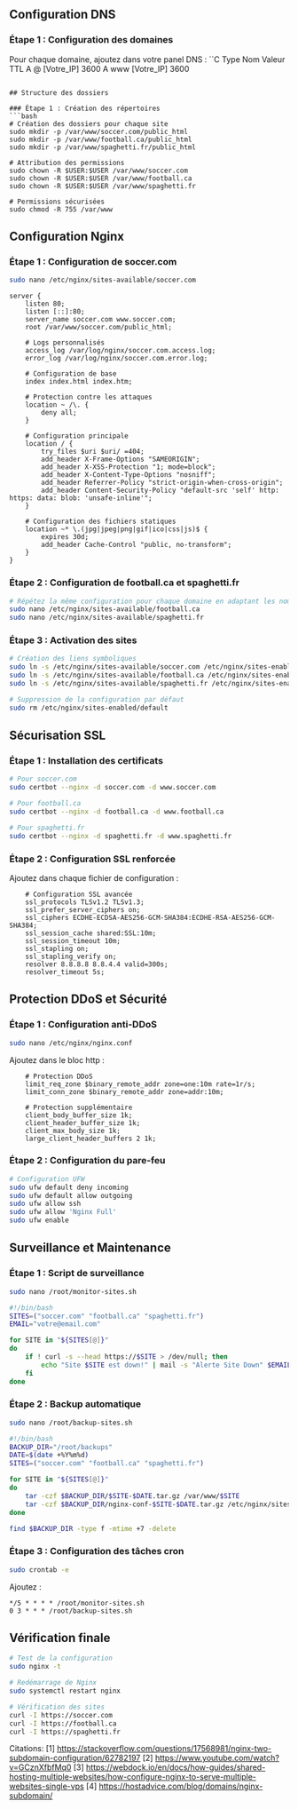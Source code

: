 
## Configuration DNS

### Étape 1 : Configuration des domaines
Pour chaque domaine, ajoutez dans votre panel DNS :
``C
Type    Nom    Valeur         TTL
A       @      [Votre_IP]     3600
A       www    [Votre_IP]     3600
```

## Structure des dossiers

### Étape 1 : Création des répertoires
```bash
# Création des dossiers pour chaque site
sudo mkdir -p /var/www/soccer.com/public_html
sudo mkdir -p /var/www/football.ca/public_html
sudo mkdir -p /var/www/spaghetti.fr/public_html

# Attribution des permissions
sudo chown -R $USER:$USER /var/www/soccer.com
sudo chown -R $USER:$USER /var/www/football.ca
sudo chown -R $USER:$USER /var/www/spaghetti.fr

# Permissions sécurisées
sudo chmod -R 755 /var/www
```

## Configuration Nginx

### Étape 1 : Configuration de soccer.com
```bash
sudo nano /etc/nginx/sites-available/soccer.com
```

```nginx
server {
    listen 80;
    listen [::]:80;
    server_name soccer.com www.soccer.com;
    root /var/www/soccer.com/public_html;

    # Logs personnalisés
    access_log /var/log/nginx/soccer.com.access.log;
    error_log /var/log/nginx/soccer.com.error.log;

    # Configuration de base
    index index.html index.htm;

    # Protection contre les attaques
    location ~ /\. {
        deny all;
    }

    # Configuration principale
    location / {
        try_files $uri $uri/ =404;
        add_header X-Frame-Options "SAMEORIGIN";
        add_header X-XSS-Protection "1; mode=block";
        add_header X-Content-Type-Options "nosniff";
        add_header Referrer-Policy "strict-origin-when-cross-origin";
        add_header Content-Security-Policy "default-src 'self' http: https: data: blob: 'unsafe-inline'";
    }

    # Configuration des fichiers statiques
    location ~* \.(jpg|jpeg|png|gif|ico|css|js)$ {
        expires 30d;
        add_header Cache-Control "public, no-transform";
    }
}
```

### Étape 2 : Configuration de football.ca et spaghetti.fr
```bash
# Répétez la même configuration pour chaque domaine en adaptant les noms
sudo nano /etc/nginx/sites-available/football.ca
sudo nano /etc/nginx/sites-available/spaghetti.fr
```

### Étape 3 : Activation des sites
```bash
# Création des liens symboliques
sudo ln -s /etc/nginx/sites-available/soccer.com /etc/nginx/sites-enabled/
sudo ln -s /etc/nginx/sites-available/football.ca /etc/nginx/sites-enabled/
sudo ln -s /etc/nginx/sites-available/spaghetti.fr /etc/nginx/sites-enabled/

# Suppression de la configuration par défaut
sudo rm /etc/nginx/sites-enabled/default
```

## Sécurisation SSL

### Étape 1 : Installation des certificats
```bash
# Pour soccer.com
sudo certbot --nginx -d soccer.com -d www.soccer.com

# Pour football.ca
sudo certbot --nginx -d football.ca -d www.football.ca

# Pour spaghetti.fr
sudo certbot --nginx -d spaghetti.fr -d www.spaghetti.fr
```

### Étape 2 : Configuration SSL renforcée
Ajoutez dans chaque fichier de configuration :
```nginx
    # Configuration SSL avancée
    ssl_protocols TLSv1.2 TLSv1.3;
    ssl_prefer_server_ciphers on;
    ssl_ciphers ECDHE-ECDSA-AES256-GCM-SHA384:ECDHE-RSA-AES256-GCM-SHA384;
    ssl_session_cache shared:SSL:10m;
    ssl_session_timeout 10m;
    ssl_stapling on;
    ssl_stapling_verify on;
    resolver 8.8.8.8 8.8.4.4 valid=300s;
    resolver_timeout 5s;
```

## Protection DDoS et Sécurité

### Étape 1 : Configuration anti-DDoS
```bash
sudo nano /etc/nginx/nginx.conf
```

Ajoutez dans le bloc http :
```nginx
    # Protection DDoS
    limit_req_zone $binary_remote_addr zone=one:10m rate=1r/s;
    limit_conn_zone $binary_remote_addr zone=addr:10m;

    # Protection supplémentaire
    client_body_buffer_size 1k;
    client_header_buffer_size 1k;
    client_max_body_size 1k;
    large_client_header_buffers 2 1k;
```

### Étape 2 : Configuration du pare-feu
```bash
# Configuration UFW
sudo ufw default deny incoming
sudo ufw default allow outgoing
sudo ufw allow ssh
sudo ufw allow 'Nginx Full'
sudo ufw enable
```

## Surveillance et Maintenance

### Étape 1 : Script de surveillance
```bash
sudo nano /root/monitor-sites.sh
```

```bash
#!/bin/bash
SITES=("soccer.com" "football.ca" "spaghetti.fr")
EMAIL="votre@email.com"

for SITE in "${SITES[@]}"
do
    if ! curl -s --head https://$SITE > /dev/null; then
        echo "Site $SITE est down!" | mail -s "Alerte Site Down" $EMAIL
    fi
done
```

### Étape 2 : Backup automatique
```bash
sudo nano /root/backup-sites.sh
```

```bash
#!/bin/bash
BACKUP_DIR="/root/backups"
DATE=$(date +%Y%m%d)
SITES=("soccer.com" "football.ca" "spaghetti.fr")

for SITE in "${SITES[@]}"
do
    tar -czf $BACKUP_DIR/$SITE-$DATE.tar.gz /var/www/$SITE
    tar -czf $BACKUP_DIR/nginx-conf-$SITE-$DATE.tar.gz /etc/nginx/sites-available/$SITE
done

find $BACKUP_DIR -type f -mtime +7 -delete
```

### Étape 3 : Configuration des tâches cron
```bash
sudo crontab -e
```

Ajoutez :
```
*/5 * * * * /root/monitor-sites.sh
0 3 * * * /root/backup-sites.sh
```

## Vérification finale
```bash
# Test de la configuration
sudo nginx -t

# Redémarrage de Nginx
sudo systemctl restart nginx

# Vérification des sites
curl -I https://soccer.com
curl -I https://football.ca
curl -I https://spaghetti.fr
```

Citations:
[1] https://stackoverflow.com/questions/17568981/nginx-two-subdomain-configuration/62782197
[2] https://www.youtube.com/watch?v=GCznXfbfMq0
[3] https://webdock.io/en/docs/how-guides/shared-hosting-multiple-websites/how-configure-nginx-to-serve-multiple-websites-single-vps
[4] https://hostadvice.com/blog/domains/nginx-subdomain/
